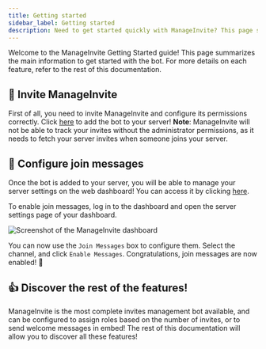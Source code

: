 ```yaml
---
title: Getting started
sidebar_label: Getting started
description: Need to get started quickly with ManageInvite? This page summarizes the main information you need to know to configure join messages.
---
```


Welcome to the ManageInvite Getting Started guide! This page summarizes the main information to get started with the bot. For more details on each feature, refer to the rest of this documentation.


## 🚀 Invite ManageInvite

First of all, you need to invite ManageInvite and configure its permissions correctly. Click [here](https://manage-invite.xyz/add) to add the bot to your server!
**Note**: ManageInvite will not be able to track your invites without the administrator permissions, as it needs to fetch your server invites when someone joins your server.

## 💬 Configure join messages

Once the bot is added to your server, you will be able to manage your server settings on the web dashboard!
You can access it by clicking [here](https://dash.manage-invite.xyz).

To enable join messages, log in to the dashboard and open the server settings page of your dashboard.

![Screenshot of the ManageInvite dashboard](/img/example-dashboard.png)

You can now use the `Join Messages` box to configure them. Select the channel, and click `Enable Messages`. Congratulations, join messages are now enabled! 🎉

## 👍 Discover the rest of the features!

ManageInvite is the most complete invites management bot available, and can be configured to assign roles based on the number of invites, or to send welcome messages in embed! The rest of this documentation will allow you to discover all these features!
